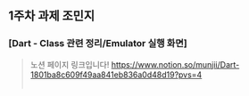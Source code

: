 ## 1주차 과제 조민지

### [Dart - Class 관련 정리/Emulator 실행 화면]
> 노션 페이지 링크입니다!
> https://www.notion.so/munjii/Dart-1801ba8c609f49aa841eb836a0d48d19?pvs=4
<br></br>
